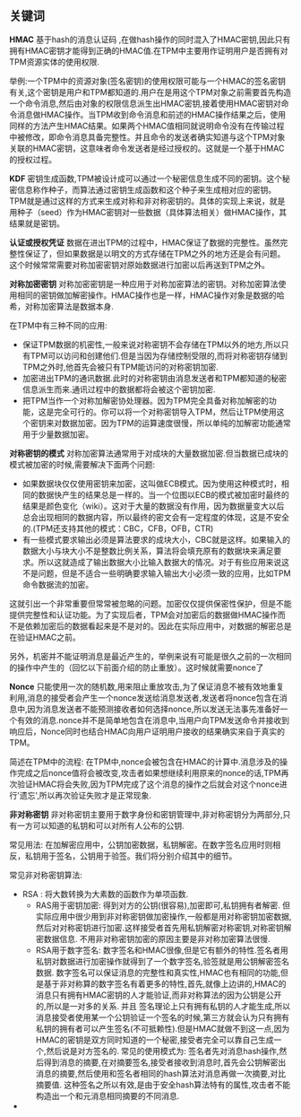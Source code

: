 ## 关键词

**HMAC** 基于hash的消息认证码  ,在做hash操作的同时混入了HMAC密钥,因此只有拥有HMAC密钥才能得到正确的HMAC值.在TPM中主要用作证明用户是否拥有对TPM资源实体的使用权限.

举例:一个TPM中的资源对象(签名密钥)的使用权限可能与一个HMAC的签名密钥有关,这个密钥是用户和TPM都知道的.用户在是用这个TPM对象之前需要首先构造一个命令消息,然后由对象的权限信息派生出HMAC密钥,接着使用HMAC密钥对命令消息做HMAC操作。当TPM收到命令消息和前述的HMAC操作结果之后，使用同样的方法产生HMAC结果。如果两个HMAC值相同就说明命令没有在传输过程中被修改，即命令消息具备完整性。并且命令的发送者确实知道与这个TPM对象关联的HMAC密钥，这意味者命令发送者是经过授权的。这就是一个基于HMAC的授权过程。

**KDF** 密钥生成函数,TPM被设计成可以通过一个秘密信息生成不同的密钥。这个秘密信息称作种子，而算法通过密钥生成函数和这个种子来生成相对应的密钥。TPM就是通过这样的方式来生成对称和非对称密钥的。具体的实现上来说，就是用种子（seed）作为HMAC密钥对一些数据（具体算法相关）做HMAC操作，其结果就是密钥。

**认证或授权凭证** 数据在进出TPM的过程中，HMAC保证了数据的完整性。虽然完整性保证了，但如果数据是以明文的方式存储在TPM之外的地方还是会有问题。这个时候常常需要对称加密密钥对原始数据进行加密以后再送到TPM之外。

**对称加密密钥**  对称加密密钥是一种应用于对称加密算法的密钥。对称加密算法使用相同的密钥做加解密操作。HMAC操作也是一样，HMAC操作对象是数据的哈希，对称加密算法是数据本身.

在TPM中有三种不同的应用:

- 保证TPM数据的机密性,一般来说对称密钥不会存储在TPM以外的地方,所以只有TPM可以访问和创建他们.但是当因为存储控制受限的,而将对称密钥存储到TPM之外时,他首先会被只有TPM能访问的对称密钥加密.
- 加密进出TPM的通讯数据.此时的对称密钥由消息发送者和TPM都知道的秘密信息派生而来.通讯过程中的数据都将会被这个密钥加密.
- 把TPM当作一个对称加解密协处理器。因为TPM完全具备对称加解密的功能，这是完全可行的。你可以将一个对称密钥导入TPM，然后让TPM使用这个密钥来对数据加密。因为TPM的运算速度很慢，所以单纯的加解密功能通常用于少量数据加密。

**对称密钥的模式**  对称加密算法通常用于对成块的大量数据加密.但当数据已成块的模式被加密的时候,需要解决下面两个问题:

- 如果数据块仅仅使用密钥来加密，这叫做ECB模式。因为使用这种模式时，相同的数据快产生的结果总是一样的。当一个位图以ECB的模式被加密时最终的结果是颜色变化（wiki）。这对于大量的数据没有作用，因为数据量变大以后总会出现相同的数据内容，所以最终的密文会有一定程度的体现，这是不安全的.(TPM还支持其他的模式：CBC，CFB，OFB，CTR)
- 有一些模式要求输出必须是算法要求的成块大小，CBC就是这样。如果输入的数据大小与块大小不是整数比例关系，算法将会填充原有的数据块来满足要求。所以这就造成了输出数据大小比输入数据大的情况。对于有些应用来说这不是问题，但是不适合一些明确要求输入输出大小必须一致的应用，比如TPM命令数据流的加密。

这就引出一个非常重要但常常被忽略的问题。加密仅仅提供保密性保护，但是不能提供完整性和认证功能。为了实现后者，TPM会对加密后的数据做HMAC操作而不是依赖加密后的数据看起来是不是对的。因此在实际应用中，对数据的解密总是在验证HMAC之前。

另外，机密并不能证明消息是最近产生的，举例来说有可能是很久之前的一次相同的操作中产生的（回忆以下前面介绍的防止重放）。这时候就需要nonce了

**Nonce** 只能使用一次的随机数,用来阻止重放攻击,为了保证消息不被有效地重复利用,消息的接受者会产生一个nonce发送给消息发送者,发送者将nonce包含在消息中,因为消息发送者不能预测接收者如何选择nonce,所以发送无法事先准备好一个有效的消息.nonce并不是简单地包含在消息中,当用户向TPM发送命令并接收到响应后，Nonce同时也结合HMAC向用户证明用户接收的结果确实来自于真实的TPM。

简述在TPM中的流程:  在TPM中,nonce会被包含在HMAC的计算中.消息涉及的操作完成之后nonce值将会被改变,攻击者如果想继续利用原来的nonce的话,TPM再次验证HMAC将会失败,因为TPM完成了这个消息的操作之后就会对这个nonce进行'遗忘',所以再次验证失败才是正常现象.

**非对称密钥** 非对称密钥主要用于数字身份和密钥管理中,非对称密钥分为两部分,只有一方可以知道的私钥和可以对所有人公布的公钥. 

常见用法: 在加解密应用中，公钥加密数据，私钥解密。在数字签名应用时则相反，私钥用于签名，公钥用于验签。我们将分别介绍其中的细节。

常见非对称密钥算法:

- RSA : 将大数转换为大素数的函数作为单项函数.
  - RAS用于密钥加密: 得到对方的公钥(很容易),加密即可,私钥拥有者解密. 但实际应用中很少用到非对称密钥做加密操作,一般都是用对称密钥加密数据,然后对对称密钥进行加密.这样接受者首先用私钥解密对称密钥,对称密钥解密数据信息. 不用非对称密钥加密的原因主要是非对称加密算法很慢.
  - RSA用于数字签名: 数字签名和HMAC很像,但是它有额外的特性.签名者用私钥对数据进行加密操作就得到了一个数字签名,验签就是用公钥解密签名数据. 数字签名可以保证消息的完整性和真实性,HMAC也有相同的功能,但是基于非对称算的数字签名有着更多的特性,首先,就像上边讲的,HMAC的消息只有拥有HMAC密钥的人才能验证,而非对称算法的因为公钥是公开的,所以是一对多的关系. 并且 签名理论上只有拥有私钥的人才能生成,所以消息接受者使用某一个公钥验证一个签名的时候,第三方就会认为只有拥有私钥的拥有者可以产生签名(不可抵赖性).但是HMAC就做不到这一点,因为HMAC的密钥是双方同时知道的一个秘密,接受者完全可以靠自己生成一个,然后说是对方签名的.  常见的使用模式为: 签名者先对消息hash操作,然后得到消息的摘要,在对摘要签名,接受者接收到消息时,首先会公钥解密出消息的摘要,然后使用和签名者相同的hash算法对消息再做一次摘要,对比摘要值. 这种签名之所以有效,是由于安全hash算法特有的属性,攻击者不能构造出一个和元消息相同摘要的不同消息.
- 



